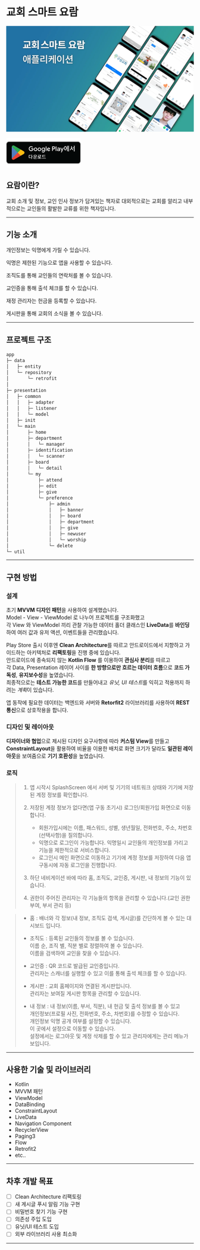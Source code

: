 # 교회 스마트 요람

![Banner](art/prj_banner.webp)

<a href="https://play.google.com/store/apps/details?id=com.sjk.yoram" target="_blank"><img src="art/Google Play Badge.png" alt="Play Store로 이동" width=200></a>

## 요람이란?

교회 소개 및 정보, 교인 인사 정보가 담겨있는 책자로 대외적으로는 교회를 알리고 내부적으로는 교인들의 활발한 교류를 위한 책자입니다.

---

## 기능 소개

개인정보는 익명에게 가릴 수 있습니다.

익명은 제한된 기능으로 앱을 사용할 수 있습니다.

조직도를 통해 교인들의 연락처를 볼 수 있습니다.

교인증을 통해 출석 체크를 할 수 있습니다.

재정 관리자는 헌금을 등록할 수 있습니다.

게시판을 통해 교회의 소식을 볼 수 있습니다.

--- 

## 프로젝트 구조

```
app
├─ data
│   ├─ entity
│   └─ repository
│       └─ retrofit
│
├─ presentation
│   ├─ common
│   │   ├─ adapter
│   │   ├─ listener
│   │   └─ model
│   ├─ init
│   └─ main
│       ├─ home
│       ├─ department
│       │   └─ manager
│       ├─ identification
│       │   └─ scanner
│       ├─ board
│       │   └─ detail
│       └─ my
│           ├─ attend
│           ├─ edit
│           ├─ give
│           └─ preference
│               ├─ admin
│               │   ├─ banner
│               │   ├─ board
│               │   ├─ department
│               │   ├─ give
│               │   ├─ newuser
│               │   └─ worship
│               └─ delete
└─ util
```

---

## 구현 방법

### 설계

초기 **MVVM 디자인 패턴**을 사용하여 설계했습니다.  
Model - View - ViewModel 로 나누어 프로젝트를 구조화했고  
각 View 와 ViewModel 끼리 관찰 가능한 데이터 홀더 클래스인 **LiveData**를 **바인딩**하여 여러 값과 유저 액션, 이벤트들을 관리했습니다. 

Play Store 출시 이후엔 **Clean Architecture**를 따르고 안드로이드에서 지향하고 가이드하는 아키텍처로 **리팩토링**을 진행 중에 있습니다.  
안드로이드에 종속되지 않는 **Kotlin Flow** 를 이용하여 **관심사 분리**를 따르고  
각 Data, Presentation 레이어 사이를 **한 방향으로만 흐르는 데이터 흐름**으로 **코드 가독성**, **유지보수성**을 높였습니다.  
최종적으로는 **테스트 가능한 코드**를 만들어내고 *유닛, UI 테스트*를 익히고 적용까지 하려는 *계획*이 있습니다.

앱 동작에 필요한 데이터는 백엔드와 서버와 **Retorfit2** 라이브러리를 사용하여 **REST 통신**으로 상호작용을 합니다.

### 디자인 및 레이아웃

**디자이너와 협업**으로 제시된 디자인 요구사항에 따라 **커스텀 View**를 만들고  
**ConstraintLayout**을 활용하여 비율을 이용한 배치로 화면 크기가 달라도 **일관된 레이아웃**을 보여줌으로 **기기 호환성**을 높였습니다.  


### 로직

> 1. 앱 시작시 SplashScreen 에서 서버 및 기기의 네트워크 상태와 기기에 저장된 계정 정보를 확인합니다.
> 
> 
> 2. 저장된 계정 정보가 없다면(앱 구동 초기시) 로그인/회원가입 화면으로 이동합니다.
>    - 회원가입시에는 이름, 패스워드, 성별, 생년월일, 전화번호, 주소, 차번호(선택사항)을 질의합니다.
>    - 익명으로 로그인이 가능합니다. 익명일시 교인들의 개인정보를 가리고 기능을 제한적으로 서비스합니다.
>    - 로그인시 메인 화면으로 이동하고 기기에 계정 정보를 저장하여 다음 앱 구동시에 자동 로그인을 진행합니다.
> 
> 
> 3. 하단 네비게이션 바에 따라 홈, 조직도, 교인증, 게시판, 내 정보의 기능이 있습니다.
> 
> 4. 권한이 주어진 관리자는 각 기능들의 항목을 관리할 수 있습니다.(교인 권한 부여, 부서 관리 등)

> - 홈 : 배너와 각 정보(내 정보, 조직도 검색, 게시글)를 간단하게 볼 수 있는 대시보드 입니다.
> 
> 
> - 조직도 : 등록된 교인들의 정보를 볼 수 있습니다.  
>   이름 순, 조직 별, 직분 별로 정렬하여 볼 수 있습니다.  
>   이름을 검색하여 교인을 찾을 수 있습니다.
> 
> 
> - 교인증 : QR 코드로 발급된 교인증입니다.   
>   관리자는 스캐너를 실행할 수 있고 이를 통해 출석 체크를 할 수 있습니다.
> 
> 
> - 게시판 : 교회 홈페이지와 연결된 게시판입니다.  
>   관리자는 보여질 게시판 항목을 관리할 수 있습니다.
> 
> 
> - 내 정보 : 내 정보(이름, 부서, 직분), 내 헌금 및 출석 정보를 볼 수 있고  
>   개인정보(프로필 사진, 전화번호, 주소, 차번호)를 수정할 수 있습니다.  
>   개인정보 익명 공개 여부를 설정할 수 있습니다.  
>   이 곳에서 설정으로 이동할 수 있습니다.  
>   설정에서는 로그아웃 및 계정 삭제를 할 수 있고 관리자에게는 관리 메뉴가 보입니다.

---

## 사용한 기술 및 라이브러리

- Kotlin
- MVVM 패턴
- ViewModel
- DataBinding
- ConstraintLayout
- LiveData
- Navigation Component
- RecyclerView
- Paging3
- Flow
- Retrofit2
- etc..

---

## 차후 개발 목표

- [ ] Clean Architecture 리팩토링
- [ ] 새 게시글 푸시 알림 기능 구현
- [ ] 비밀번호 찾기 기능 구현
- [ ] 의존성 주입 도입
- [ ] 유닛/UI 테스트 도입
- [ ] 외부 라이브러리 사용 최소화

---